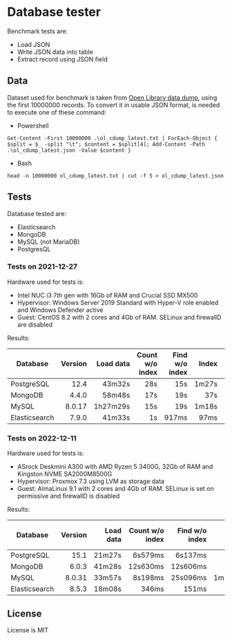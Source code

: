 # Database tester

Benchmark tests are:
 - Load JSON
 - Write JSON data into table
 - Extract record using JSON field

## Data

Dataset used for benchmark is taken from [Open Library data dump](https://openlibrary.org/data/ol_cdump_latest.txt.gz), using the first 10000000 records.
To convert it in usable JSON format, is needed to execute one of these command:

 * Powershell
 ```
 Get-Content -First 10000000 .\ol_cdump_latest.txt | ForEach-Object { $split = $_ -split "\t"; $content = $split[4]; Add-Content -Path .\ol_cdump_latest.json -Value $content }
 ```

* Bash
```
head -n 10000000 ol_cdump_latest.txt | cut -f 5 > ol_cdump_latest.json
```

## Tests

Database tested are:
 * Elasticsearch
 * MongoDB
 * MySQL (not MariaDB)
 * PostgresQL

### Tests on 2021-12-27

Hardware used for tests is:
 - Intel NUC i3 7th gen with 16Gb of RAM and Crucial SSD MX500
 - Hypervisor: Windows Server 2019 Standard with Hyper-V role enabled and Windows Defender active
 - Guest: CentOS 8.2 with 2 cores and 4Gb of RAM. SELinux and firewallD are disabled

Results:

| Database      | Version | Load data | Count w/o index | Find w/o index | Index | Find with index |
|---------------|-------: |----------:|---------------: |--------------: |-----: |---------------: |
| PostgreSQL    |    12.4 |    43m32s |             28s |            15s | 1m27s |              7s |
| MongoDB       |   4.4.0 |    58m48s |             17s |            19s |   37s |              5s |
| MySQL         |  8.0.17 |  1h27m29s |             15s |            19s | 1m18s |             11s |
| Elasticsearch |   7.9.0 |    41m33s |              1s |          917ms |  97ms |            22ms | 

### Tests on 2022-12-11

Hardware used for tests is:
- ASrock Deskmini A300 with AMD Ryzen 5 3400G, 32Gb of RAM and Kingston NVME SA2000M8500G
- Hypervisor: Proxmox 7.3 using LVM as storage data
- Guest: AlmaLinux 9.1 with 2 cores and 4Gb of RAM. SELinux is set on permissive and firewallD is disabled

Results:

| Database      | Version | Load data | Count w/o index | Find w/o index |      Index | Find with index |
|---------------|--------:|----------:|----------------:|---------------:|-----------:|----------------:|
| PostgreSQL    |    15.1 |    21m27s |         6s579ms |        6s137ms |   14s454ms |             2ms |
| MongoDB       |   6.0.3 |    41m28s |        12s630ms |       12s606ms |   28s036ms |            13ms | 
| MySQL         |  8.0.31 |    33m57s |         8s198ms |       25s096ms | 1m28s734ms |             4ms |
| Elasticsearch |   8.5.3 |    18m08s |           346ms |          151ms |      197ms |             7ms |

## License

License is MIT